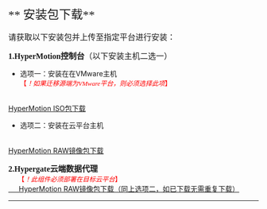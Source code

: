 




 <font face="方正正黑简体" size=5 >** 安装包下载**  </font> 
 </br></br>
<font face="中易宋体" size=3>请获取以下安装包并上传至指定平台进行安装：
</font>

<font face="中易宋体" size=3>**1.HyperMotion控制台**（以下安装主机二选一）
</font>

- 选项一：安装在在VMware主机</br>
<font face="中易宋体" size=2 color=red>【*！如果迁移源端为VMware平台，则必须选择此项*】
</font>
</br>
<a href="http://office.oneprocloud.com:18888/iso/hypermotion/haitong/HyperMotion-191227-20200224-full.iso" download="HyperMotion-V3-full.iso">HyperMotion ISO包下载</a><br>

- 选项二：安装在云平台主机
<br>
<a href="http://office.oneprocloud.com:18888/iso/hypermotion/%e6%9d%ad%e5%b7%9e%e6%94%bf%e5%8a%a1%e4%ba%91/HM_IMG-191227-2020-03-19.raw" download="HyperMotion-V3-full.raw">HyperMotion RAW镜像包下载</a>

<font face="中易宋体" size=3>**2.Hypergate云端数据代理**
</font>
</br>
<font face="中易宋体" size=2 color=red>&ensp;&ensp;&ensp;【*！此组件必须部署在目标云平台*】
</font>
</br>
<a href="http://office.oneprocloud.com:18888/iso/hypermotion/%e6%9d%ad%e5%b7%9e%e6%94%bf%e5%8a%a1%e4%ba%91/HM_IMG-191227-2020-03-19.raw" download="HyperMotion-V3-full.raw">&ensp;&ensp;&ensp;HyperMotion RAW镜像包下载（同上选项二，如已下载无需重复下载）
</a>
 ***
